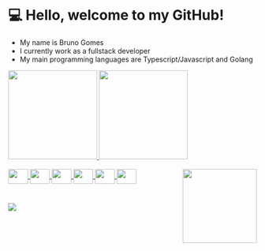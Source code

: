 <h1> 💻 Hello, welcome to my GitHub! </h1>

<div>
  <ul>
    <li> My name is Bruno Gomes </li>
    <li> I currently work as a fullstack developer </li>
    <li> My main programming languages are Typescript/Javascript and Golang </li>
  </ul>
</div>

<div>
  <a href="https://github.com/BrunoSGomes">
    <img height="180em" src="https://github-readme-stats.vercel.app/api?username=BrunoSGomes&show_icons=true&theme=dark&include_all_commits=true&count_private=true"/>
    <img height="180em" src="https://github-readme-stats.vercel.app/api/top-langs/?username=BrunoSGomes&layout=compact&langs_count=7&theme=dark"/>
  </a>
</div>

<div style="display: inline_block">
  <br>
  <a href="https://developer.mozilla.org/pt-BR/docs/Web/JavaScript" target="_blank">
    <img align="center" height="30" width="40" src="https://cdn.jsdelivr.net/gh/devicons/devicon/icons/javascript/javascript-original.svg"/>
  </a>
  <a href="https://www.typescriptlang.org/docs/" target="_blank">
    <img align="center" height="30" width="40" src="https://cdn.jsdelivr.net/gh/devicons/devicon/icons/typescript/typescript-original.svg"/>
  </a>
  <a href="https://angular.io/" target="_blank">
    <img align="center" height="30" width="40" src="https://cdn.jsdelivr.net/gh/devicons/devicon/icons/angularjs/angularjs-original.svg"/>
  </a>
  <a href="https://nodejs.org/en/" target="_blank">
    <img align="center" height="30" width="40" src="https://cdn.jsdelivr.net/gh/devicons/devicon/icons/nodejs/nodejs-original.svg"/>
  </a>
  <a href="https://nestjs.com/" target="_blank">
    <img align="center" height="30" width="40" src="https://cdn.jsdelivr.net/gh/devicons/devicon/icons/nestjs/nestjs-plain.svg"/>
  </a>
  <a href="https://go.dev/" target="_blank">
    <img align="center" height="30" width="40" src="https://cdn.jsdelivr.net/gh/devicons/devicon/icons/go/go-original-wordmark.svg"/>
  </a>
  <img align="right" height="150" src="https://i.imgur.com/bA3Rn7E.gif"/>
  <h1></h1>
  <a href="https://www.linkedin.com/in/bruno-gomes-1927bb1b4" target="_blank">
    <img src="https://img.shields.io/badge/-LinkedIn-%230077B5?style=for-the-badge&logo=linkedin&logoColor=white"/>
  </a>
</div>
